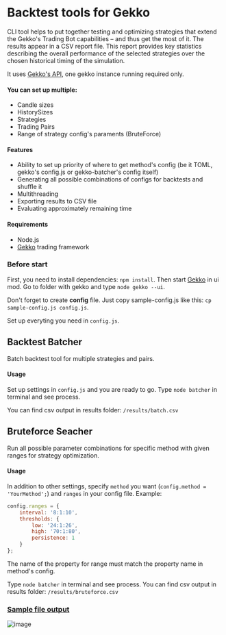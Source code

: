 # Backtest tools for Gekko

CLI tool helps to put together testing and optimizing strategies that extend the  Gekko's Trading Bot capabilities – and thus get the most of it. The results appear in a CSV report file. This report provides key statistics describing the overall performance of the selected strategies over the chosen historical timing of the simulation.

It uses [Gekko's API](https://gekko.wizb.it/docs/internals/server_api.html#POST-api-backtest), one gekko instance running required only.

#### You can set up multiple:

- Candle sizes
- HistorySizes
- Strategies
- Trading Pairs
- Range of strategy config's paraments (BruteForce)

#### Features

- Ability to set up priority of where to get method's config (be it TOML, gekko's config.js or gekko-batcher's config itself)
- Generating all possible combinations of configs for backtests and shuffle it
- Multithreading
- Exporting results to CSV file
- Evaluating approximately remaining time

#### Requirements

- Node.js
- [Gekko](https://github.com/askmike/gekko/releases) trading framework

### Before start

First, you need to install dependencies: `npm install`. Then start [Gekko](https://github.com/askmike/gekko) in ui mod. Go to folder with gekko and type `node gekko --ui`.

Don't forget to create **config** file. Just copy sample-config.js like this: `cp sample-config.js config.js`. 

Set up everyting you need in `config.js`. 

## Backtest Batcher 

Batch backtest tool for multiple strategies and pairs.

#### Usage

Set up settings in `config.js` and you are ready to go. Type `node batcher` in terminal and see process.

You can find csv output in results folder: `/results/batch.csv`

## Bruteforce Seacher

Run all possible parameter combinations for specific method with given ranges for strategy optimization.

#### Usage

In addition to other settings, specify `method` you want (`config.method = 'YourMethod';`) and `ranges` in your config file. Example:

```js
config.ranges = {
    interval: '8:1:10',
    thresholds: {
        low: '24:1:26',
        high: '70:1:80',
        persistence: 1
    }
};
```

The name of the property for range must match the property name in method's config. 

 Type `node batcher` in terminal and see process. You can find csv output in results folder: `/results/bruteforce.csv`

### [Sample file output](https://github.com/nicolay-zlobin/gekko-batcher/blob/master/sample_results.csv)

![image](https://user-images.githubusercontent.com/25667028/48713586-c3ed8800-ec21-11e8-8d78-7ff9adcec05e.png)
